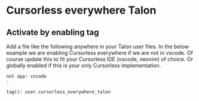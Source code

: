 # Cursorless everywhere Talon

## Activate by enabling tag

Add a file like the following anywhere in your Talon user files. In the below example we are enabling Cursorless everywhere if we are not in vscode. Of course update this to fit your Cursorless IDE (vscode, neovim) of choice. Or globally enabled if this is your only Cursorless implementation.

```talon
not app: vscode
-

tag(): user.cursorless_everywhere_talon
```
